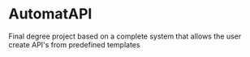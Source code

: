 # AutomatAPI
 Final degree project based on a complete system that allows the user create API's from predefined templates
